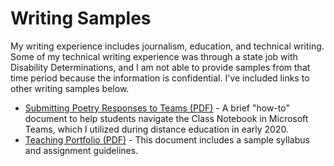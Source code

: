 # Writing Samples
My writing experience includes journalism, education, and technical writing. Some of my technical writing experience was through a state job with Disability Determinations, and I am not able to provide samples from that time period because the information is confidential. I've included links to other writing samples below.
- [Submitting Poetry Responses to Teams (PDF)](https://github.com/LAS3113/writing-samples/files/7068614/Gregory_writingsample1.pdf) - A brief "how-to" document to help students navigate the Class Notebook in Microsoft Teams, which I utilized during distance education in early 2020. 
- [Teaching Portfolio (PDF)](https://github.com/LAS3113/writing-samples/files/7004760/LaurenBegleyTeachingPortfolio.pdf) - This document includes a sample syllabus and assignment guidelines.
